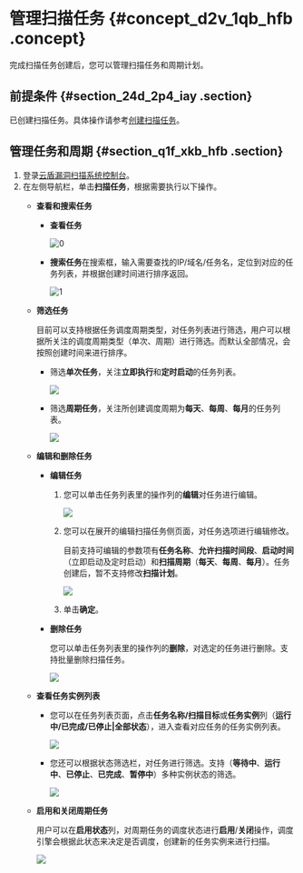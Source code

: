 # 管理扫描任务 {#concept_d2v_1qb_hfb .concept}

完成扫描任务创建后，您可以管理扫描任务和周期计划。

## 前提条件 {#section_24d_2p4_iay .section}

已创建扫描任务。具体操作请参考[创建扫描任务](intl.zh-CN/用户指南/扫描任务/创建扫描任务.md#)。

## 管理任务和周期 {#section_q1f_xkb_hfb .section}

1.  登录[云盾漏洞扫描系统控制台](https://yundun.console.aliyun.com/?p=avds)。
2.  在左侧导航栏，单击**扫描任务**，根据需要执行以下操作。
    -   **查看和搜索任务** 
        -   **查看任务**

            ![0](http://static-aliyun-doc.oss-cn-hangzhou.aliyuncs.com/assets/img/21883/156508599854479_zh-CN.png)

        -   **搜索任务**在搜索框，输入需要查找的IP/域名/任务名，定位到对应的任务列表，并根据创建时间进行排序返回。

            ![1](http://static-aliyun-doc.oss-cn-hangzhou.aliyuncs.com/assets/img/21883/156508599854482_zh-CN.png)

    -   **筛选任务** 

        目前可以支持根据任务调度周期类型，对任务列表进行筛选，用户可以根据所关注的调度周期类型（单次、周期）进行筛选。而默认全部情况，会按照创建时间来进行排序。

        -   筛选**单次任务**，关注**立即执行**和**定时启动**的任务列表。

            ![](http://static-aliyun-doc.oss-cn-hangzhou.aliyuncs.com/assets/img/21883/156508599854491_zh-CN.png)

        -   筛选**周期任务**，关注所创建调度周期为**每天**、**每周**、**每月**的任务列表。

            ![](http://static-aliyun-doc.oss-cn-hangzhou.aliyuncs.com/assets/img/21883/156508599854493_zh-CN.png)

    -   **编辑和删除任务** 
        -   **编辑任务** 
            1.  您可以单击任务列表里的操作列的**编辑**对任务进行编辑。

                ![](http://static-aliyun-doc.oss-cn-hangzhou.aliyuncs.com/assets/img/21883/156508599854494_zh-CN.png)

            2.  您可以在展开的编辑扫描任务侧页面，对任务选项进行编辑修改。

                目前支持可编辑的参数项有**任务名称**、**允许扫描时间段**、**启动时间**（立即启动及定时启动）和**扫描周期**（**每天**、**每周**、**每月**）。任务创建后，暂不支持修改**扫描计划**。

                ![](http://static-aliyun-doc.oss-cn-hangzhou.aliyuncs.com/assets/img/21883/156508599954495_zh-CN.png)

            3.  单击**确定**。
        -   **删除任务** 

            您可以单击任务列表里的操作列的**删除**，对选定的任务进行删除。支持批量删除扫描任务。

            ![](http://static-aliyun-doc.oss-cn-hangzhou.aliyuncs.com/assets/img/21883/156508599954497_zh-CN.png)

    -   **查看任务实例列表** 
        -   您可以在任务列表页面，点击**任务名称/扫描目标**或**任务实例**列（**运行中/已完成/已停止|全部状态**），进入查看对应任务的任务实例列表。

            ![](http://static-aliyun-doc.oss-cn-hangzhou.aliyuncs.com/assets/img/21883/156508599954498_zh-CN.png)

        -   您还可以根据状态筛选栏，对任务进行筛选。支持（**等待中**、**运行中**、**已停止**、**已完成**、**暂停中**）多种实例状态的筛选。

            ![](http://static-aliyun-doc.oss-cn-hangzhou.aliyuncs.com/assets/img/21883/156508599954499_zh-CN.png)

    -   **启用和关闭周期任务** 

        用户可以在**启用状态**列，对周期任务的调度状态进行**启用**/**关闭**操作，调度引擎会根据此状态来决定是否调度，创建新的任务实例来进行扫描。

        ![](http://static-aliyun-doc.oss-cn-hangzhou.aliyuncs.com/assets/img/21883/156508600054506_zh-CN.png)


